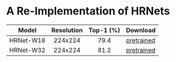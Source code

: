 # A Re-Implementation of HRNets

| Model | Resolution | Top-1 (%)| Download |
|:--:|:--:|:--:|:--:|
| HRNet-W18 | 224x224 | 79.4 | [pretrained]() |
| HRNet-W32 | 224x224 | 81.2 | [pretrained]() |

